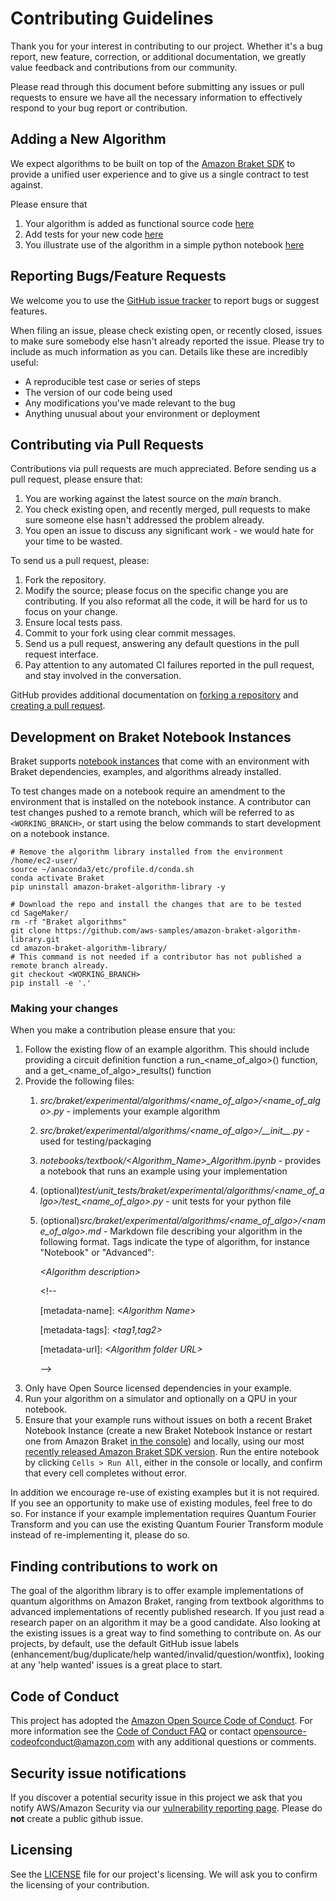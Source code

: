 # Contributing Guidelines

Thank you for your interest in contributing to our project. Whether it's a bug report, new feature, correction, or additional
documentation, we greatly value feedback and contributions from our community.

Please read through this document before submitting any issues or pull requests to ensure we have all the necessary
information to effectively respond to your bug report or contribution.

## Adding a New Algorithm
We expect algorithms to be built on top of the [Amazon Braket SDK](https://github.com/aws/amazon-braket-sdk-python) to provide a unified user experience and to give us a single contract to test against.

Please ensure that
1. Your algorithm is added as functional source code [here](https://github.com/aws-samples/amazon-braket-algorithm-library/tree/main/src/braket/experimental/algorithms)
2. Add tests for your new code [here](https://github.com/aws-samples/amazon-braket-algorithm-library/tree/main/test/unit_tests/braket/experimental/algorithms)
3. You illustrate use of the algorithm in a simple python notebook [here](https://github.com/aws-samples/amazon-braket-algorithm-library/tree/main/notebooks)

## Reporting Bugs/Feature Requests

We welcome you to use the [GitHub issue tracker](https://github.com/aws-samples/amazon-braket-algorithm-library/issues) to report bugs or suggest features.

When filing an issue, please check existing open, or recently closed, issues to make sure somebody else hasn't already
reported the issue. Please try to include as much information as you can. Details like these are incredibly useful:

* A reproducible test case or series of steps
* The version of our code being used
* Any modifications you've made relevant to the bug
* Anything unusual about your environment or deployment


## Contributing via Pull Requests
Contributions via pull requests are much appreciated. Before sending us a pull request, please ensure that:

1. You are working against the latest source on the *main* branch.
2. You check existing open, and recently merged, pull requests to make sure someone else hasn't addressed the problem already.
3. You open an issue to discuss any significant work - we would hate for your time to be wasted.

To send us a pull request, please:

1. Fork the repository.
2. Modify the source; please focus on the specific change you are contributing. If you also reformat all the code, it will be hard for us to focus on your change.
3. Ensure local tests pass.
4. Commit to your fork using clear commit messages.
5. Send us a pull request, answering any default questions in the pull request interface.
6. Pay attention to any automated CI failures reported in the pull request, and stay involved in the conversation.

GitHub provides additional documentation on [forking a repository](https://help.github.com/articles/fork-a-repo/) and
[creating a pull request](https://help.github.com/articles/creating-a-pull-request/).

## Development on Braket Notebook Instances
Braket supports [notebook instances](https://docs.aws.amazon.com/braket/latest/developerguide/braket-get-started-create-notebook.html) that come with an environment with Braket dependencies, examples, and algorithms already installed.

To test changes made on a notebook require an amendment to the environment that is installed on the notebook instance. 
A contributor can test changes pushed to a remote branch, which will be referred to as `<WORKING_BRANCH>`, or start using the below commands to start development on a notebook instance.

```
# Remove the algorithm library installed from the environment
/home/ec2-user/
source ~/anaconda3/etc/profile.d/conda.sh
conda activate Braket
pip uninstall amazon-braket-algorithm-library -y

# Download the repo and install the changes that are to be tested
cd SageMaker/
rm -rf "Braket algorithms"
git clone https://github.com/aws-samples/amazon-braket-algorithm-library.git
cd amazon-braket-algorithm-library/
# This command is not needed if a contributor has not published a remote branch already.
git checkout <WORKING_BRANCH>
pip install -e '.'
```

### Making your changes

When you make a contribution please ensure that you:

1.  Follow the existing flow of an example algorithm. This should include providing a circuit definition function a run_<name_of_algo>() function, and a get_<name_of_algo>_results() function
2.  Provide the following files:
    1.  *src/braket/experimental/algorithms/<name_of_algo>/<name_of_algo>.py* - implements your example algorithm
    2.  *src/braket/experimental/algorithms/<name_of_algo>/\_\_init__\.py* - used for testing/packaging
    3.  *notebooks/textbook/<Algorithm_Name>_Algorithm.ipynb* - provides a notebook that runs an example using your implementation
    4.  (optional)*test/unit_tests/braket/experimental/algorithms/<name_of_algo>/test_<name_of_algo>.py* - unit tests for your python file
    4.  (optional)*src/braket/experimental/algorithms/<name_of_algo>/<name_of_algo>.md* - Markdown file describing your algorithm in the following format. Tags indicate the type of algorithm, for instance "Notebook" or "Advanced":

           *\<Algorithm description>*
           
           \<!--
            
           \[metadata-name]: *\<Algorithm Name>*
            
           \[metadata-tags]: *\<tag1,tag2>*
           
           \[metadata-url]: *\<Algorithm folder URL>*
            
           -->
3.  Only have Open Source licensed dependencies in your example.
4.  Run your algorithm on a simulator and optionally on a QPU in your notebook.
5.  Ensure that your example runs without issues on both a recent Braket Notebook Instance (create a new Braket Notebook Instance or restart one from Amazon Braket [in the console](https://docs.aws.amazon.com/braket/latest/developerguide/braket-get-started-create-notebook.html)) and locally, using our most [recently released Amazon Braket SDK version](https://github.com/aws/amazon-braket-sdk-python/blob/main/README.md#installing-the-amazon-braket-python-sdk). Run the entire notebook by clicking `Cells > Run All`, either in the console or locally, and confirm that every cell completes without error.

In addition we encourage re-use of existing examples but it is not required. If you see an opportunity to make use of existing modules,
feel free to do so. For instance if your example implementation requires Quantum Fourier Transform and you can use the existing
Quantum Fourier Transform module instead of re-implementing it, please do so.


## Finding contributions to work on
The goal of the algorithm library is to offer example implementations of quantum algorithms on Amazon Braket, ranging from textbook algorithms
to advanced implementations of recently published research. If you just read a research paper on an algorithm it may be a good candidate.
Also looking at the existing issues is a great way to find something to contribute on. As our projects, by default, use the default GitHub
issue labels (enhancement/bug/duplicate/help wanted/invalid/question/wontfix), looking at any 'help wanted' issues is a great place to start.


## Code of Conduct
This project has adopted the [Amazon Open Source Code of Conduct](https://aws.github.io/code-of-conduct).
For more information see the [Code of Conduct FAQ](https://aws.github.io/code-of-conduct-faq) or contact
opensource-codeofconduct@amazon.com with any additional questions or comments.


## Security issue notifications
If you discover a potential security issue in this project we ask that you notify AWS/Amazon Security via our [vulnerability reporting page](http://aws.amazon.com/security/vulnerability-reporting/). Please do **not** create a public github issue.


## Licensing

See the [LICENSE](LICENSE) file for our project's licensing. We will ask you to confirm the licensing of your contribution.
